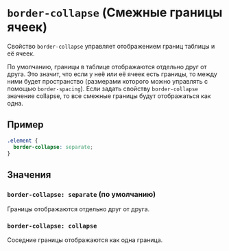 # `border-collapse` (Смежные границы ячеек)

Свойство `border-collapse` управляет отображением границ таблицы и её ячеек.

По умолчанию, границы в таблице отображаются отдельно друг от друга. Это значит, что если у неё или её ячеек есть границы, то между ними будет пространство (размерами которого можно управлять с помощью `border-spacing`). Если задать свойству `border-collapse` значение collapse, то все смежные границы будут отображаться как одна.

## Пример

```css
.element {
  border-collapse: separate;
}
```

## Значения

### `border-collapse: separate` (по умолчанию)

Границы отображаются отдельно друг от друга.

### `border-collapse: collapse`

Соседние границы отображаются как одна граница.
